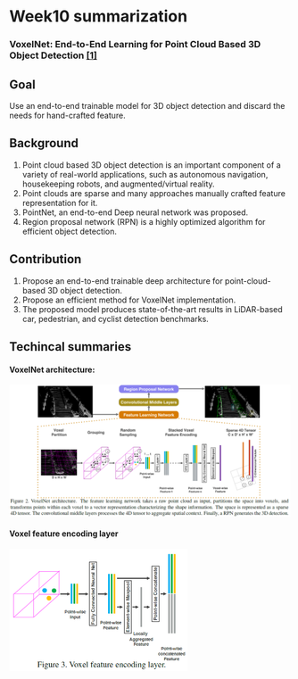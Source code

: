 # Week10 summarization
### VoxelNet: End-to-End Learning for Point Cloud Based 3D Object Detection [[1]](https://arxiv.org/pdf/1711.06396.pdf)

## Goal
Use an end-to-end trainable model for 3D object detection and discard the needs for hand-crafted feature.

## Background
1. Point cloud based 3D object detection is an important component of a variety of real-world applications, such as autonomous navigation, housekeeping robots, and augmented/virtual reality.
2. Point clouds are sparse and many approaches manually crafted feature representation for it.
3. PointNet, an end-to-end Deep neural network  was proposed.
4. Region proposal network (RPN) is a highly optimized algorithm for efficient object detection.

## Contribution
1. Propose an end-to-end trainable deep architecture for point-cloud-based 3D object detection.
2. Propose an efficient method for VoxelNet implementation.
3. The proposed model produces state-of-the-art results in LiDAR-based car, pedestrian, and cyclist detection benchmarks.

## Techincal summaries
#### VoxelNet architecture:
<img src="https://github.com/thtang/aMMAI2018-paper-summary/blob/master/VoxelNet%20End-to-End%20Learning%20for%20Point%20Cloud%20Based%203D%20Object%20Detection/images/f1.png">

#### Voxel feature encoding layer
<img src="https://github.com/thtang/aMMAI2018-paper-summary/blob/master/VoxelNet%20End-to-End%20Learning%20for%20Point%20Cloud%20Based%203D%20Object%20Detection/images/f2.png" width="320">
